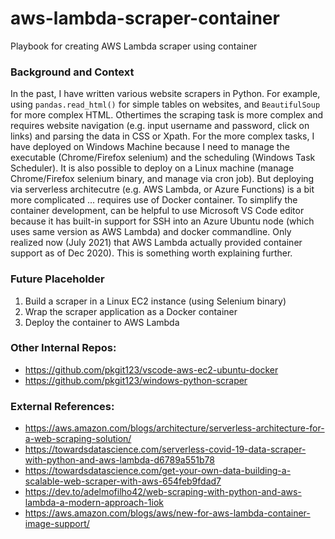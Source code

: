 # aws-lambda-scraper-container
Playbook for creating AWS Lambda scraper using container

### Background and Context
In the past, I have written various website scrapers in Python.  For example, using `pandas.read_html()` for simple tables on websites, and `BeautifulSoup` for more complex HTML.  Othertimes the scraping task is more complex and requires website navigation (e.g. input username and password, click on links) and parsing the data in CSS or Xpath.  For the more complex tasks, I have deployed on Windows Machine because I need to manage the executable (Chrome/Firefox selenium) and the scheduling (Windows Task Scheduler).  It is also possible to deploy on a Linux machine (manage Chrome/Firefox selenium binary, and manage via cron job).  But deploying via serverless architecutre (e.g. AWS Lambda, or Azure Functions) is a bit more complicated ... requires use of Docker container.  To simplify the container development, can be helpful to use Microsoft VS Code editor because it has built-in support for SSH into an Azure Ubuntu node (which uses same version as AWS Lambda) and docker commandline.  Only realized now (July 2021) that AWS Lambda actually provided container support as of Dec 2020).  This is something worth explaining further.

### Future Placeholder
1. Build a scraper in a Linux EC2 instance (using Selenium binary)
2. Wrap the scraper application as a Docker container
3. Deploy the container to AWS Lambda

### Other Internal Repos:
* https://github.com/pkgit123/vscode-aws-ec2-ubuntu-docker
* https://github.com/pkgit123/windows-python-scraper

### External References:
* https://aws.amazon.com/blogs/architecture/serverless-architecture-for-a-web-scraping-solution/
* https://towardsdatascience.com/serverless-covid-19-data-scraper-with-python-and-aws-lambda-d6789a551b78
* https://towardsdatascience.com/get-your-own-data-building-a-scalable-web-scraper-with-aws-654feb9fdad7
* https://dev.to/adelmofilho42/web-scraping-with-python-and-aws-lambda-a-modern-approach-1iok
* https://aws.amazon.com/blogs/aws/new-for-aws-lambda-container-image-support/
